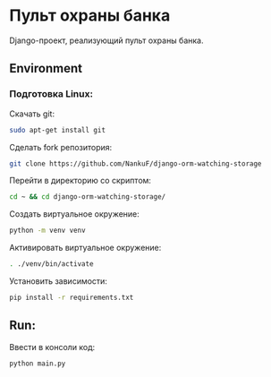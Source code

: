 # Пульт охраны банка

Django-проект, реализующий пульт охраны банка.

## Environment
### Подготовка Linux:<br>

Скачать git:
```bash
sudo apt-get install git
```
Сделать fork репозитория:
```bash
git clone https://github.com/NankuF/django-orm-watching-storage
```
Перейти в директорию со скриптом:
```bash
cd ~ && cd django-orm-watching-storage/
```
Создать виртуальное окружение:
```bash
python -m venv venv
```
Активировать виртуальное окружение:
```bash
. ./venv/bin/activate
```
Установить зависимости:
```bash
pip install -r requirements.txt 
```

## Run: <br>

Ввести в консоли код:
```bash
python main.py
```